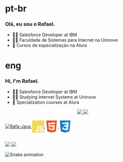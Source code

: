 # pt-br
### Olá, eu sou o Rafael.

- :running_man: Salesforce Developer at IBM
- :man_student: Faculdade de Sistemas para Internet na Uninove
- :brain: Cursos de especialização na Alura

# eng
### Hi, I'm Rafael.

- :running_man: Salesforce Developer at IBM
- :man_student: Studying Internet Systems at Uninove
- :brain: Specialization courses at Alura

<div align="center">
  <a href="https://github.com/rlreisdev">
  <img height="160em" src="https://github-readme-stats.vercel.app/api?username=rlreisdev&show_icons=true&theme=dark&include_all_commits=true&count_private=true"/>
  <img height="160em" src="https://github-readme-stats.vercel.app/api/top-langs/?username=rlreisdev&layout=compact&langs_count=7&theme=dark"/>
</div>
  
<div style="display: inline_block"><br>
  <img align="center" alt="Rafa-Java" height="40" width="40" src="https://cdn.jsdelivr.net/gh/devicons/devicon/icons/java/java-original-wordmark.svg">
  <img align="center" alt="Rafa-Js" height="40" width="40" src="https://raw.githubusercontent.com/devicons/devicon/master/icons/javascript/javascript-plain.svg">
  <img align="center" alt="Rafa-HTML" height="40" width="40" src="https://raw.githubusercontent.com/devicons/devicon/master/icons/html5/html5-original.svg">
  <img align="center" alt="Rafa-CSS" height="40" width="40" src="https://raw.githubusercontent.com/devicons/devicon/master/icons/css3/css3-original.svg">
  </div>
  
   ##
  
  <div>
      <a href="https://www.linkedin.com/in/rafaellimareis" target="_blank"><img src="https://img.shields.io/badge/-LinkedIn-%230077B5?style=for-the-badge&logo=linkedin&logoColor=white" target="_blank"></a>
      <a href = "mailto:rafaellimareis0@gmail.com"><img src="https://img.shields.io/badge/Gmail-D14836?style=for-the-badge&logo=gmail&logoColor=white" target="_blank"></a>
  </div>
  
![Snake animation](https://github.com/rlreisDev/rlreisDev/blob/output/github-contribution-grid-snake.svg)
